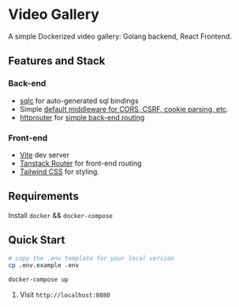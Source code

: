 # Video Gallery

A simple Dockerized video gallery: Golang backend, React Frontend.

## Features and Stack

### Back-end
- [sqlc](https://github.com/kyleconroy/sqlc) for auto-generated sql bindings
- Simple [default middleware for CORS, CSRF, cookie parsing, etc](./golang/server/middleware.go).
- [httprouter](github.com/julienschmidt/httprouter) for [simple back-end routing](./golang/server/routes.go)

### Front-end
- [Vite](https://vitejs.dev/) dev server
- [Tanstack Router](https://tanstack.com/router/latest/docs/framework/react/overview) for front-end routing
- [Tailwind CSS](https://tailwindcss.com/) for styling.

## Requirements
Install `docker` && `docker-compose`

## Quick Start
```bash
# copy the .env template for your local version
cp .env.example .env

docker-compose up
```
1) Visit `http://localhost:8080`
